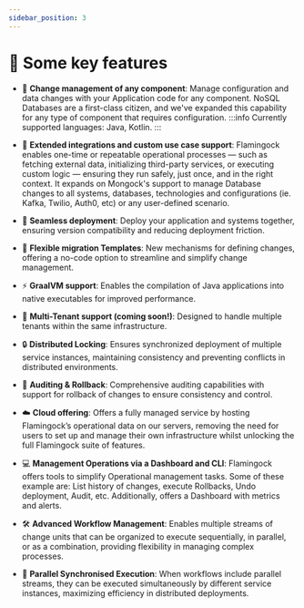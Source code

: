 ```yaml
---
sidebar_position: 3
---
```


# 🔑 Some key features

- 🧱 **Change management of any component**: Manage configuration and data changes with your Application code for any component. NoSQL Databases are a first-class citizen, and we've expanded this capability for any type of component that requires configuration.
  :::info
  Currently supported languages: Java, Kotlin.
  :::
- 🔗 **Extended integrations and custom use case support**: Flamingock enables one-time or repeatable operational processes — such as fetching external data, initializing third-party services, or executing custom logic — ensuring they run safely, just once, and in the right context. It expands on Mongock's support to manage Database changes to all systems, databases, technologies and configurations  (ie. Kafka, Twilio, Auth0, etc) or any user-defined scenario.

- 🚀 **Seamless deployment**: Deploy your application and systems together, ensuring version compatibility and reducing deployment friction.
  
- 🧩 **Flexible migration Templates**: New mechanisms for defining changes, offering a no-code option to streamline and simplify change management.

- ⚡ **GraalVM support**: Enables the compilation of Java applications into native executables for improved performance.

- 👥 **Multi-Tenant support (coming soon!)**: Designed to handle multiple tenants within the same infrastructure.

- 🔒 **Distributed Locking**: Ensures synchronized deployment of multiple service instances, maintaining consistency and preventing conflicts in distributed environments.

- 🔄 **Auditing & Rollback**: Comprehensive auditing capabilities with support for rollback of changes to ensure consistency and control.

- ☁️ **Cloud offering**: Offers a fully managed service by hosting Flamingock’s operational data on our servers, removing the need for users to set up and manage their own infrastructure whilst unlocking the full Flamingock suite of features.

- 💻 **Management Operations via a Dashboard and CLI**: Flamingock offers tools to simplify Operational management tasks. Some of these example are: List history of changes, execute Rollbacks, Undo deployment, Audit, etc. Additionally, offers a Dashboard with metrics and alerts.

- 🛠️ **Advanced Workflow Management**: Enables multiple streams of change units that can be organized to execute sequentially, in parallel, or as a combination, providing flexibility in managing complex processes.

- 🔀 **Parallel Synchronised Execution**: When workflows include parallel streams, they can be executed simultaneously by different service instances, maximizing efficiency in distributed deployments.